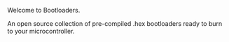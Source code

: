 Welcome to Bootloaders.

An open source collection of pre-compiled .hex bootloaders ready to burn to your microcontroller.